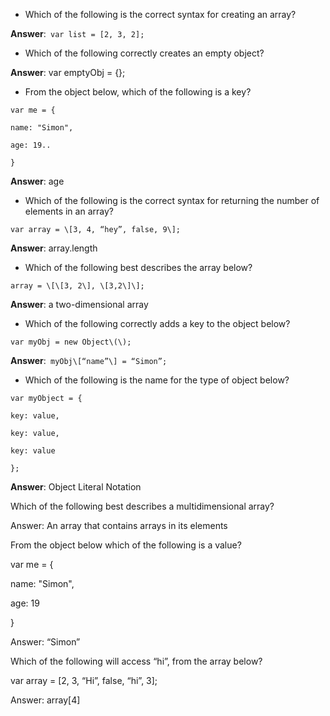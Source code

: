 * Which of the following is the correct syntax for creating an array?


**Answer**:` var list = [2, 3, 2];`

- Which of the following correctly creates an empty object?

**Answer**: var emptyObj = {};

- From the object below, which of the following is a key?

```
var me = {

name: "Simon",

age: 19..

}
```
**Answer**: age

- Which of the following is the correct syntax for returning the number of elements in an array?

```var array = \[3, 4, “hey”, false, 9\];```

**Answer**: array.length

- Which of the following best describes the array below?

```array = \[\[3, 2\], \[3,2\]\];```

**Answer**: a two-dimensional array

- Which of the following correctly adds a key to the object below?

```var myObj = new Object\(\);```

**Answer**:``` myObj\[“name”\] = “Simon”;```


- Which of the following is the name for the type of object below?


```
var myObject = {

key: value,

key: value,

key: value

};

```

**Answer**: Object Literal Notation

Which of the following best describes a multidimensional array?

Answer: An array that contains arrays in its elements

From the object below which of the following is a value?

var me = {

name: "Simon",

age: 19

}

Answer: “Simon”

Which of the following will access “hi”, from the array below?

var array = \[2, 3, “Hi”, false, “hi”, 3\];

Answer: array\[4\]

